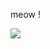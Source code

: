 meow !

<img src="https://cdn.discordapp.com/attachments/888280038263382148/1272728061946888325/IMG_1472.png?ex=66d27160&is=66d11fe0&hm=869fff3f5c0e789ff5beab2df42ce5b1854945c6b50bfad6ed4a810bfcab1e5a&" />

